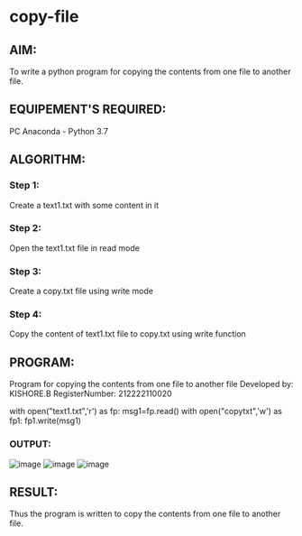 # copy-file
## AIM:
To write a python program for copying the contents from one file to another file.
## EQUIPEMENT'S REQUIRED: 
PC
Anaconda - Python 3.7
## ALGORITHM: 
### Step 1:
Create a text1.txt with some content in it
### Step 2: 
 Open the text1.txt file in read mode


### Step 3: 
Create a copy.txt file using write mode


### Step 4:  
Copy the content of text1.txt file to copy.txt using write function

## PROGRAM:
Program for copying the contents from one file to another file
Developed by: KISHORE.B
RegisterNumber: 212222110020

with open("text1.txt",'r') as fp:
    msg1=fp.read()
with open("copytxt",'w') as fp1:
    fp1.write(msg1)
### OUTPUT:

![image](https://github.com/KISHORE22001263/copy-file/assets/121484538/aa79b71b-9970-4d0d-99d1-d885a74398e6)
![image](https://github.com/KISHORE22001263/copy-file/assets/121484538/b8ec38c4-45db-452a-8213-eb9866864695)
![image](https://github.com/KISHORE22001263/copy-file/assets/121484538/b1b613be-6821-4f45-b5c0-c81cdafaa24b)


## RESULT:
Thus the program is written to copy the contents from one file to another file.
